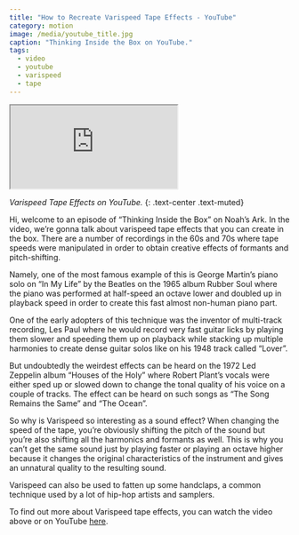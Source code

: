 ```yaml
---
title: "How to Recreate Varispeed Tape Effects - YouTube"
category: motion
image: /media/youtube_title.jpg
caption: "Thinking Inside the Box on YouTube."
tags:
  - video
  - youtube
  - varispeed
  - tape
---
```


<div class="embed-responsive embed-responsive-16by9">
	<iframe class="embed-responsive-item" src="https://www.youtube.com/embed/5B2CF5i2dR8" allowfullscreen></iframe>
</div>

_Varispeed Tape Effects on YouTube._
{: .text-center .text-muted}

Hi, welcome to an episode of “Thinking Inside the Box” on Noah’s Ark. In the video, we’re gonna talk about varispeed tape effects that you can create in the box. There are a number of recordings in the 60s and 70s where tape speeds were manipulated in order to obtain creative effects of formants and pitch-shifting.

Namely, one of the most famous example of this is George Martin’s piano solo on “In My Life” by the Beatles on the 1965 album Rubber Soul where the piano was performed at half-speed an octave lower and doubled up in playback speed in order to create this fast almost non-human piano part.

One of the early adopters of this technique was the inventor of multi-track recording, Les Paul where he would record very fast guitar licks by playing them slower and speeding them up on playback while stacking up multiple harmonies to create dense guitar solos like on his 1948 track called “Lover”.

But undoubtedly the weirdest effects can be heard on the 1972 Led Zeppelin album “Houses of the Holy” where Robert Plant’s vocals were either sped up or slowed down to change the tonal quality of his voice on a couple of tracks. The effect can be heard on such songs as “The Song Remains the Same” and “The Ocean”.

So why is Varispeed so interesting as a sound effect? When changing the speed of the tape, you’re obviously shifting the pitch of the sound but you’re also shifting all the harmonics and formants as well. This is why you can’t get the same sound just by playing faster or playing an octave higher because it changes the original characteristics of the instrument and gives an unnatural quality to the resulting sound.

Varispeed can also be used to fatten up some handclaps, a common technique used by a lot of hip-hop artists and samplers.

To find out more about Varispeed tape effects, you can watch the video above or on YouTube [here](https://youtu.be/5B2CF5i2dR8).
